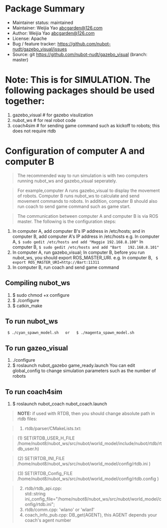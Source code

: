 # Package Summary   

- Maintainer status: maintained
- Maintainer: Weijia Yao <abcgarden@126.com>
- Author: Weijia Yao <abcgarden@126.com>
- License: Apache
- Bug / feature tracker: https://github.com/nubot-nudt/gazebo_visual/issues
- Source: git https://github.com/nubot-nudt/gazebo_visual (branch: master)


# Note: This is for SIMULATION. The following packages should be used together:
1. gazebo_visual                    # for gazebo visulization
2. nubot_ws			                # for real robot code
3. coach4sim		            # for sending game command such as kickoff to robots; this does not require rtdb

# Configuration of computer A and computer B

>   The recommended way to run simulation is with two computers running nubot_ws and gazebo_visual seperately.

> For example,computer A runs gazebo_visual to display the movement of robots. Computer B runs nubot_ws to calculate and send  movement commands to robots. In addition, computer B should also run coach to send game command such as game start. 

>   The communication between computer A and computer B is via ROS master. The following is the configuration steps:
    
1. In computer A, add computer B's IP address in /etc/hosts; and in computer B, add computer A's IP address in /etc/hosts
e.g. In computer A, `$ sudo gedit /etc/hosts and add "Maggie 192.168.8.100"`
     In computer B, `$ sudo gedit /etc/hosts and add "Bart   192.168.8.101"`
2. In computer A, run gazebo_visual; In computer B, before you run nubot_ws, you should export ROS_MASTER_URI.
e.g. In computer B, ` $ export ROS_MASTER_URI=http://Bart:11311`
3. In computer B, run coach and send game command

## Compiling nubot_ws
1. $ sudo chmod +x configure
2. $ ./configure
3. $ catkin_make

## To run nubot_ws   
` $ ./cyan_spawn_model.sh   or   $ ./magenta_spawn_model.sh`   

## To run gazeo_visual
1. ./configure
2. $ roslaunch nubot_gazebo game_ready.launch
You can edit global_config to change simulation parameters such as the number of robots

## To run coach4sim
1. $ roslaunch nubot_coach nubot_coach.launch


> **NOTE:** if used with RTDB, then you should change absolute path in rtdb files:

> 1. rtdb/parser/CMakeLists.txt:

>    (1) SET(RTDB_USER_H_FILE   /home/nubot8/nubot_ws/src/nubot/world_model/include/nubot/rtdb/rtdb_user.h)

>    (2) SET(RTDB_INI_FILE      /home/nubot8/nubot_ws/src/nubot/world_model/config/rtdb.ini )

>    (3) SET(RTDB_Config_FILE   /home/nubot8/nubot_ws/src/nubot/world_model/config/rtdb.config )

> 2. rtdb/rtdb_api.cpp:    
>    std::string ini_config_file="/home/nubot8/nubot_ws/src/nubot/world_model/config/rtdb.ini";
> 3. rtdb/comm.cpp: 'wlano' or 'wlan1'
> 4. coach_info_pub.cpp: DB_get(AGENT), this AGENT depends your coach's agent number
